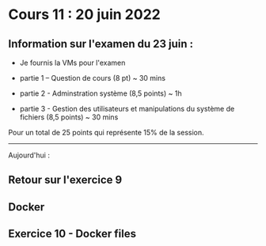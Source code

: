 # Cours 11 : 20 juin 2022

## Information sur l'examen du 23 juin :

- Je fournis la VMs pour l'examen

- partie 1 – Question de cours (8 pt) ~ 30 mins
- partie 2 - Adminstration système (8,5 points) ~ 1h
- partie 3 - Gestion des utilisateurs et manipulations du système de fichiers (8,5 points) ~ 30 mins

Pour un total de 25 points qui représente 15% de la session.

---
Aujourd'hui :

## Retour sur l'exercice 9



## Docker 
##  Exercice 10 - Docker files

